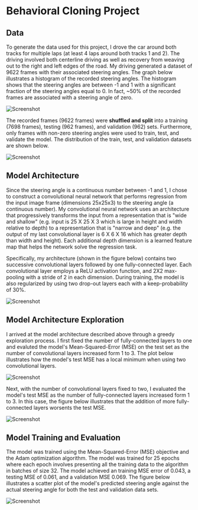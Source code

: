 # Behavioral Cloning Project

## Data

To generate the data used for this project, I drove the car around both tracks for multiple laps (at least 4 laps around both tracks 1 and 2).  The driving involved both centerline driving as well as recovery from weaving out to the right and left edges of the road.  My driving generated a dataset of 9622 frames with their associated steering angles.  The graph below illustrates a histogram of the recorded steering angles.  The histogram shows that the steering angles are between -1 and 1 with a significant fraction of the steering angles equal to 0.  In fact, ~50% of the recorded frames are associated with a steering angle of zero.

![Screenshot](images/data_histogram.png)

The recorded frames (9622 frames) were **shuffled and split** into a training (7698 frames), testing (962 frames), and validation (962) sets.  Furthermore, only frames with non-zero steering angles were used to train, test, and validate the model.  The distribution of the train, test, and validation datasets are shown below.

![Screenshot](images/train_test_validate_histogram.png)

## Model Architecture

Since the steering angle is a continuous number between -1 and 1, I chose to construct a convolutional neural network that performs regression from the input image frame (dimensions 25x25x3) to the steering angle (a continuous number).  My convolutional neural network uses an architecture that progressively transforms the input from a representation that is "wide and shallow" (e.g. input is 25 X 25 X 3 which is large in height and width relative to depth) to a representation that is "narrow and deep" (e.g. the output of my last convolutional layer is 6 X 6 X 16 which has greater depth than width and height). Each additional depth dimension is a learned feature map that helps the network solve the regression task.  

Specifically, my architecture (shown in the figure below) contains two successive convolutional layers followed by one fully-connected layer. Each convolutional layer employs a ReLU activation function, and 2X2 max-pooling with a stride of 2 in each dimension. During training, the model is also regularized by using two drop-out layers each with a keep-probability of 30%.

![Screenshot](images/model_architecture_image.png)

## Model Architecture Exploration

I arrived at the model architecture described above through a greedy exploration process.  I first fixed the number of fully-connected layers to one and evaluted the model's Mean-Squared-Error (MSE) on the test set as the number of convolutional layers increased form 1 to 3.  The plot below illustrates how the model's test MSE has a local minimum when using two convolutional layers.

![Screenshot](images/num_conv_layers_vs_mse.png)

Next, with the number of convolutional layers fixed to two, I evaluated the model's test MSE as the number of fully-connected layers increased form 1 to 3.  In this case, the figure below illustrates that the addition of more fully-connected layers worsents the test MSE.

![Screenshot](images/num_fc_layers_vs_mse.png)


## Model Training and Evaluation

The model was trained using the Mean-Squared-Error (MSE) objective and the Adam optimization algorithm.  The model was trained for 25 epochs where each epoch involves presenting all the training data to the algorithm in batches of size 32.  The model achieved an training MSE error of 0.043, a testing MSE of 0.061, and a validation MSE 0.069.  The figure below illustrates a scatter plot of the model's predicted steering angle against the actual steering angle for both the test and validation data sets.

![Screenshot](images/truth_vs_prediction.png)
